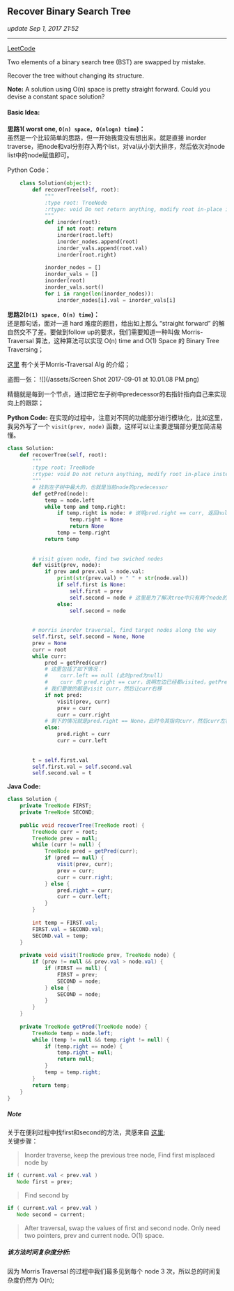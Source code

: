 ## Recover Binary Search Tree
_update Sep 1, 2017  21:52_

---
[LeetCode](https://leetcode.com/problems/recover-binary-search-tree/description/)

Two elements of a binary search tree (BST) are swapped by mistake.

Recover the tree without changing its structure.

**Note:**
A solution using O(n) space is pretty straight forward. Could you devise a constant space solution?

#### Basic Idea:
**思路1( worst one, `O(n) space, O(nlogn) time`)：**   
虽然是一个比较简单的思路，但一开始我竟没有想出来。就是直接 inorder traverse，把node和val分别存入两个list，对val从小到大排序，然后依次对node list中的node赋值即可。

Python Code：
```python
    class Solution(object):
        def recoverTree(self, root):
            """
            :type root: TreeNode
            :rtype: void Do not return anything, modify root in-place instead.
            """
            def inorder(root):
                if not root: return
                inorder(root.left)
                inorder_nodes.append(root)
                inorder_vals.append(root.val)
                inorder(root.right)
            
            inorder_nodes = []
            inorder_vals = []
            inorder(root)
            inorder_vals.sort()
            for i in range(len(inorder_nodes)):
                inorder_nodes[i].val = inorder_vals[i]
```

**思路2(`O(1) space, O(n) time`)：**   
还是那句话，面对一道 hard 难度的题目，给出如上那么 “straight forward” 的解自然交不了差。要做到follow up的要求，我们需要知道一种叫做 Morris-Traversal 算法，这种算法可以实现 O(n) time and O(1) Space 的 Binary Tree Traversing；

[这里](http://www.cnblogs.com/AnnieKim/archive/2013/06/15/morristraversal.html) 有个关于Morris-Traversal Alg 的介绍；

盗图一张：
![](/assets/Screen Shot 2017-09-01 at 10.01.08 PM.png)

精髓就是每到一个节点，通过把它左子树中predecessor的右指针指向自己来实现向上的跟踪；

**Python Code:**
在实现的过程中，注意对不同的功能部分进行模块化，比如这里，我另外写了一个 `visit(prev, node)` 函数，这样可以让主要逻辑部分更加简洁易懂。

```python
class Solution:
    def recoverTree(self, root):
        """
        :type root: TreeNode
        :rtype: void Do not return anything, modify root in-place instead.
        """
        # 找到左子树中最大的，也就是当前node的predecessor
        def getPred(node):
            temp = node.left
            while temp and temp.right:
                if temp.right is node: # 说明pred.right == curr, 返回null，并恢复pred.right
                    temp.right = None
                    return None
                temp = temp.right
            return temp
        
        
        # visit given node, find two swiched nodes
        def visit(prev, node):
            if prev and prev.val > node.val:
                print(str(prev.val) + " " + str(node.val))
                if self.first is None:
                    self.first = prev
                    self.second = node # 这里是为了解决tree中只有两个node的情况
                else:
                    self.second = node
                    
        
        # morris inorder traversal, find target nodes along the way
        self.first, self.second = None, None
        prev = None
        curr = root
        while curr:
            pred = getPred(curr)
            # 这里包括了如下情况：
            #    curr.left == null (此时pred为null)
            #    curr 的 pred.right == curr，说明左边已经都visited，getPred（）会恢复pred.right为null，并返回null
            # 我们要做的都是visit curr，然后让curr右移
            if not pred:
                visit(prev, curr)
                prev = curr
                curr = curr.right
            # 剩下的情况就是pred.right == None，此时令其指向curr，然后curr左移
            else:
                pred.right = curr
                curr = curr.left
                
        
        t = self.first.val
        self.first.val = self.second.val
        self.second.val = t
```

**Java Code:**
```java
class Solution {
    private TreeNode FIRST;
    private TreeNode SECOND;
    
    public void recoverTree(TreeNode root) {
        TreeNode curr = root;
        TreeNode prev = null;
        while (curr != null) {
            TreeNode pred = getPred(curr);
            if (pred == null) {
                visit(prev, curr);
                prev = curr;
                curr = curr.right;
            } else {
                pred.right = curr;
                curr = curr.left;
            }
        }
        
        int temp = FIRST.val;
        FIRST.val = SECOND.val;
        SECOND.val = temp;
    }
    
    private void visit(TreeNode prev, TreeNode node) {
        if (prev != null && prev.val > node.val) {
            if (FIRST == null) {
                FIRST = prev;
                SECOND = node;
            } else {
                SECOND = node;
            }
        }
    }
    
    private TreeNode getPred(TreeNode node) {
        TreeNode temp = node.left;
        while (temp != null && temp.right != null) {
            if (temp.right == node) {
                temp.right = null;
                return null;
            }
            temp = temp.right;
        }
        return temp;
    }
}
```


##### Note
关于在便利过程中找first和second的方法，灵感来自 [这里](http://fisherlei.blogspot.com/2012/12/leetcode-recover-binary-search-tree.html);  
关键步骤：  
>Inorder traverse, keep the previous tree node,
Find first misplaced node by
```java
if ( current.val < prev.val )
   Node first = prev;
```
>Find second by
```java
if ( current.val < prev.val )
   Node second = current;
```
>After traversal, swap the values of first and second node. Only need two pointers, prev and current node. O(1) space.

##### 该方法时间复杂度分析:
因为 Morris Traversal 的过程中我们最多见到每个 node 3 次，所以总的时间复杂度仍然为 O(n);

